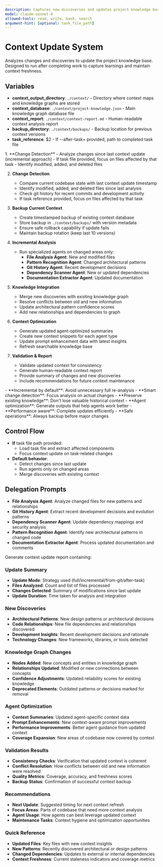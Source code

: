 ```yaml
---
description: Captures new discoveries and updates project knowledge base. Run after implementing features or gaining new insights.
model: claude-sonnet-4
allowed-tools: read, write, bash, search
argument-hint: [optional: task_file_path]
---
```


# Context Update System

<instruction>
Analyzes changes and discoveries to update the project knowledge base. Designed to run after completing work to capture learnings and maintain context freshness.
</instruction>

## Variables
- **context_output_directory**: `./context/` - Directory where context maps and knowledge graphs are stored
- **context_database**: `./context/project-knowledge.json` - Main knowledge graph database file
- **context_report**: `./context/context-report.md` - Human-readable context analysis report
- **backup_directory**: `./context/backups/` - Backup location for previous context versions
- **task_reference**: $2 - If --after-task= provided, path to completed task file

<workflow>
1. **Change Detection**
   <thinking>
   - Analyze changes since last context update (incremental approach)
   - If task file provided, focus on files affected by that task
   - Identify modified, added, and deleted files
   </thinking>

2. **Change Detection**
   - Compare current codebase state with last context update timestamp
   - Identify modified, added, and deleted files since last analysis
   - Check git history for recent commits and development activity
   - If task reference provided, focus on files affected by that task

3. **Backup Current Context**
   - Create timestamped backup of existing context database
   - Store backup in `./context/backups/` with version metadata
   - Ensure safe rollback capability if update fails
   - Maintain backup rotation (keep last 10 versions)

4. **Incremental Analysis**
   - Run specialized agents on changed areas only:
     - **File Analysis Agent**: New and modified files
     - **Pattern Recognition Agent**: Changed architectural patterns
     - **Git History Agent**: Recent development decisions
     - **Dependency Scanner Agent**: New or updated dependencies
     - **Documentation Extractor Agent**: Updated documentation

5. **Knowledge Integration**
   - Merge new discoveries with existing knowledge graph
   - Resolve conflicts between old and new information
   - Update architectural pattern confidence scores
   - Add new relationships and dependencies to graph

6. **Context Optimization**
   - Generate updated agent-optimized summaries
   - Create new context snippets for each agent type
   - Update prompt enhancement data with latest insights
   - Refresh searchable knowledge base

7. **Validation & Report**
   <thinking>
   - Validate updated context for consistency
   - Generate human-readable context report
   - Provide summary of changes and new discoveries
   - Include recommendations for future context maintenance
   </thinking>
</workflow>

<instructions>
- **Incremental by default**: Avoid unnecessary full re-analysis
- **Smart change detection**: Focus analysis on actual changes
- **Preserve existing knowledge**: Don't lose valuable historical context
- **Agent optimization**: Generate outputs that help agents work better
- **Performance aware**: Complete updates efficiently
- **Safe operations**: Always backup before major changes
</instructions>

## Control Flow
- **If** task file path provided:
  - Load task file and extract affected components
  - Focus context update on task-related changes
- **Default behavior**:
  - Detect changes since last update
  - Run agents only on changed areas
  - Merge discoveries with existing context

## Delegation Prompts
- **File Analysis Agent**: Analyze changed files for new patterns and relationships
- **Git History Agent**: Extract recent development decisions and evolution patterns
- **Dependency Scanner Agent**: Update dependency mappings and security analysis
- **Pattern Recognition Agent**: Identify new architectural patterns in changed code
- **Documentation Extractor Agent**: Process updated documentation and comments

<output>
Generate context update report containing:

### Update Summary
- **Update Mode**: Strategy used (full/incremental/from-git/after-task)
- **Files Analyzed**: Count and list of files processed
- **Changes Detected**: Summary of modifications since last update
- **Update Duration**: Time taken for analysis and integration

### New Discoveries
- **Architectural Patterns**: New design patterns or architectural decisions
- **Code Relationships**: New file dependencies and relationships discovered
- **Development Insights**: Recent development decisions and rationale
- **Technology Changes**: New frameworks, libraries, or tools detected

### Knowledge Graph Changes
- **Nodes Added**: New concepts and entities in knowledge graph
- **Relationships Updated**: Modified or new connections between concepts
- **Confidence Adjustments**: Updated reliability scores for existing knowledge
- **Deprecated Elements**: Outdated patterns or decisions marked for removal

### Agent Optimization
- **Context Summaries**: Updated agent-specific context data
- **Prompt Enhancements**: New context-aware prompt improvements
- **Performance Improvements**: Better agent guidance from updated context
- **Coverage Expansion**: New areas of codebase now covered by context

### Validation Results
- **Consistency Checks**: Verification that updated context is coherent
- **Conflict Resolution**: How conflicts between old and new information were resolved
- **Quality Metrics**: Coverage, accuracy, and freshness scores
- **Backup Status**: Confirmation of successful context backup

### Recommendations
- **Next Update**: Suggested timing for next context refresh
- **Focus Areas**: Parts of codebase that need more context analysis
- **Agent Usage**: How agents can best leverage updated context
- **Maintenance Tasks**: Context hygiene and optimization opportunities

### Quick Reference
- **Updated Files**: Key files with new context insights
- **New Patterns**: Recently discovered architectural or design patterns
- **Changed Dependencies**: Updates to external or internal dependencies
- **Context Freshness**: Current staleness indicators and coverage metrics